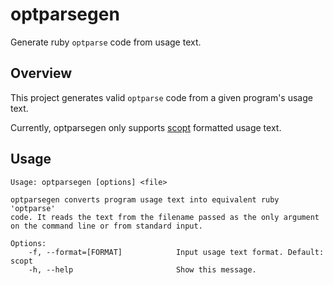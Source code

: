 # optparsegen

Generate ruby `optparse` code from usage text.

## Overview

This project generates valid `optparse` code from a given program's usage text.

Currently, optparsegen only supports [scopt](https://github.com/scopt/scopt) formatted usage text.


## Usage

```
Usage: optparsegen [options] <file>

optparsegen converts program usage text into equivalent ruby 'optparse'
code. It reads the text from the filename passed as the only argument
on the command line or from standard input.

Options:
    -f, --format=[FORMAT]            Input usage text format. Default: scopt
    -h, --help                       Show this message.
```